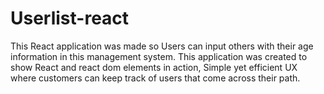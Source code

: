 # Userlist-react
This React application was made so Users can input others with their age information in this management system. This application was created to show React and react dom elements in action, Simple yet efficient UX where customers can keep track of users that come across their path.
